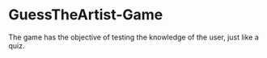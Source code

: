 # GuessTheArtist-Game
The game has the objective of testing the knowledge of the user, just like a quiz.
